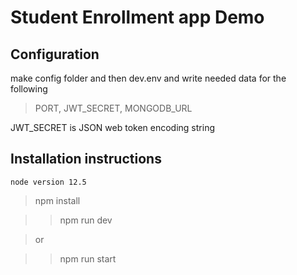 # Student Enrollment app Demo

## Configuration

make config folder and then dev.env and write needed data for the following

> PORT, JWT_SECRET, MONGODB_URL

JWT_SECRET is JSON web token encoding string

## Installation instructions

    node version 12.5

> npm install

> > npm run dev

> or

> > npm run start
